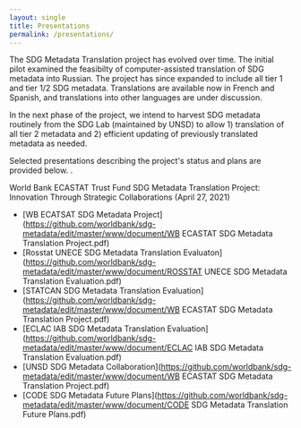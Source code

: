 ```yaml
---
layout: single
title: Presentations
permalink: /presentations/
---
```


The SDG Metadata Translation project has evolved over time. The initial pilot examined the feasibilty of computer-assisted translation of SDG metadata into Russian. The project has since expanded to include all tier 1 and tier 1/2 SDG metadata. Translations are available now in French and Spanish, and translations into other languages are under discussion.

In the next phase of the project, we intend to harvest SDG metadata routinely from the SDG Lab (maintained by UNSD) to allow 1) translation of all tier 2 metadata and 2) efficient updating of previously translated metadata as needed.  

Selected presentations describing the project's status and plans are provided below. .

World Bank ECASTAT Trust Fund SDG Metadata Translation Project: Innovation Through Strategic Collaborations (April 27, 2021)
 * [WB ECATSAT SDG Metadata Project](https://github.com/worldbank/sdg-metadata/edit/master/www/document/WB ECASTAT SDG Metadata Translation Project.pdf)
 * [Rosstat UNECE SDG Metadata Translation Evaluaton](https://github.com/worldbank/sdg-metadata/edit/master/www/document/ROSSTAT UNECE SDG Metadata Translation Evaluation.pdf)
 * [STATCAN SDG Metadata Translation Evaluation](https://github.com/worldbank/sdg-metadata/edit/master/www/document/WB ECASTAT SDG Metadata Translation Project.pdf)
 * [ECLAC IAB SDG Metadata Translation Evaluation](https://github.com/worldbank/sdg-metadata/edit/master/www/document/ECLAC IAB SDG Metadata Translation Evaluation.pdf)
 * [UNSD SDG Metadata Collaboration](https://github.com/worldbank/sdg-metadata/edit/master/www/document/WB ECASTAT SDG Metadata Translation Project.pdf)
 * [CODE SDG Metadata Future Plans](https://github.com/worldbank/sdg-metadata/edit/master/www/document/CODE SDG Metadata Translation Future Plans.pdf)
